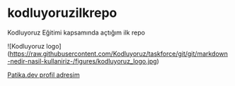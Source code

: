 # kodluyoruzilkrepo
Kodluyoruz Eğitimi kapsamında açtığım ilk repo


<!-- Image -->

![Kodluyoruz logo] (https://raw.githubusercontent.com/Kodluyoruz/taskforce/git/git/markdown-nedir-nasil-kullaniriz-/figures/kodluyoruz_logo.jpg)

<!-- link -->

[Patika.dev profil adresim](https://app.patika.dev/emresiral)